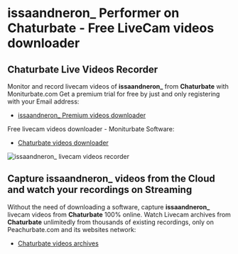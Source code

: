 # issaandneron_ Performer on Chaturbate - Free LiveCam videos downloader

## Chaturbate Live Videos Recorder

Monitor and record livecam videos of **issaandneron_** from **Chaturbate** with Moniturbate.com
Get a premium trial for free by just and only registering with your Email address:
* [issaandneron_ Premium videos downloader](https://moniturbate.com/request-demo-licence-key.html)

Free livecam videos downloader - Moniturbate Software:
* [Chaturbate videos downloader](https://moniturbate.com/moniturbate-download-software.html)

![issaandneron_ livecam videos recorder](https://peachurnet.com/templates/moniturbate-software.png)


## Capture issaandneron_ videos from the Cloud and watch your recordings on Streaming

Without the need of downloading a software, capture **issaandneron_** livecam videos from **Chaturbate** 100% online.
Watch Livecam archives from **Chaturbate** unlimitedly from thousands of existing recordings, only on Peachurbate.com and its websites network:
* [Chaturbate videos archives](https://peachurnet.com/)